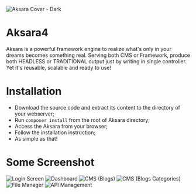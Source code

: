 ![Aksara Cover - Dark](https://user-images.githubusercontent.com/10624446/103445986-044adb80-4cad-11eb-8df7-52083dfd5868.jpg)


# Aksara4
Aksara is a powerful framework engine to realize what's only in your dreams becomes something real. Serving both CMS or Framework, produce both HEADLESS or TRADITIONAL output just by writing in single controller. Yet it's reusable, scalable and ready to use!

# Installation
- Download the source code and extract its content to the directory of your webserver;
- Run `composer install` from the root of Aksara directory;
- Access the Aksara from your browser;
- Follow the installation instruction;
- As simple as that!

# Some Screenshot
![Login Screen](https://user-images.githubusercontent.com/10624446/105020814-5dbb5480-5a7a-11eb-9ba7-e934feffd31c.png)
![Dashboard](https://user-images.githubusercontent.com/10624446/105020792-572cdd00-5a7a-11eb-8ef9-3fe369f8f670.png)
![CMS (Blogs)](https://user-images.githubusercontent.com/10624446/105020799-58f6a080-5a7a-11eb-9ebd-8555c963f541.png)
![CMS (Blogs Categories)](https://user-images.githubusercontent.com/10624446/105020801-5a27cd80-5a7a-11eb-8282-c79cb35ddddf.png)
![File Manager](https://user-images.githubusercontent.com/10624446/105020803-5ac06400-5a7a-11eb-9891-1a5caf02de7b.png)
![API Management](https://user-images.githubusercontent.com/10624446/105020810-5c8a2780-5a7a-11eb-9157-2f5fd0c9e64d.png)

